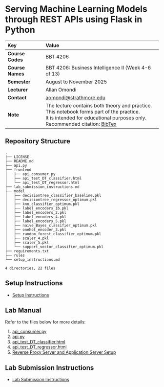 # Serving Machine Learning Models through REST APIs using Flask in Python

| Key              | Value                                                                                                                                                                                                                                                                                     |
|:-----------------|:------------------------------------------------------------------------------------------------------------------------------------------------------------------------------------------------------------------------------------------------------------------------------------------|
| **Course Codes** | BBT 4206                                                                                                                                                                                                                                                                                  |
| **Course Names** | BBT 4206: Business Intelligence II (Week 4-6 of 13)                                                                                                                                                                                                                                       |
| **Semester**     | August to November 2025                                                                                                                                                                                                                                                                   |
| **Lecturer**     | Allan Omondi                                                                                                                                                                                                                                                                              |
| **Contact**      | aomondi@strathmore.edu                                                                                                                                                                                                                                                                    |
| **Note**         | The lecture contains both theory and practice.<br/>This notebook forms part of the practice.<br/>It is intended for educational purposes only.<br/>Recommended citation: [BibTex](https://raw.githubusercontent.com/course-files/ServingMLModels/refs/heads/main/RecommendedCitation.bib) |

## Repository Structure

```text
.
├── LICENSE
├── README.md
├── api.py
├── frontend
│   ├── api_consumer.py
│   ├── api_test_DT_classifier.html
│   └── api_test_DT_regressor.html
├── lab_submission_instructions.md
├── model
│   ├── decisiontree_classifier_baseline.pkl
│   ├── decisiontree_regressor_optimum.pkl
│   ├── knn_classifier_optimum.pkl
│   ├── label_encoders_1b.pkl
│   ├── label_encoders_2.pkl
│   ├── label_encoders_4.pkl
│   ├── label_encoders_5.pkl
│   ├── naive_Bayes_classifier_optimum.pkl
│   ├── onehot_encoder_3.pkl
│   ├── random_forest_classifier_optimum.pkl
│   ├── scaler_4.pkl
│   ├── scaler_5.pkl
│   └── support_vector_classifier_optimum.pkl
├── requirements.txt
├── rules
└── setup_instructions.md

4 directories, 22 files
```

## Setup Instructions

- [Setup Instructions](setup_instructions.md)

## Lab Manual

Refer to the files below for more details:

1. [api_consumer.py](frontend/api_consumer.py)
2. [api.py](api.py)
3. [api_test_DT_classifier.html](frontend/api_test_DT_classifier.html)
4. [api_test_DT_regressor.html](frontend/api_test_DT_regressor.html)
5. [Reverse Proxy Server and Application Server Setup](app_server_reverse_proxy_server_setup.md)

## Lab Submission Instructions

- [Lab Submission Instructions](lab_submission_instructions.md)

